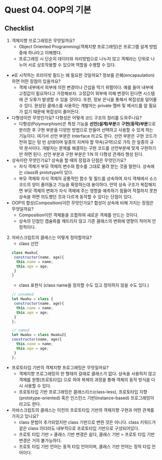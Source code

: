 # Quest 04. OOP의 기본

## Checklist
1. 객체지향 프로그래밍은 무엇일까요?
    - Object Oriented Programming(객체지향 프로그래밍)은 프로그램 설계 방법중에 하나라고 이해했다.
    - 프로그래밍 시 단순히 데이터와 처리방법으로 나누지 않고 객체라는 단위로 나누어 서로 상호작용할 수
   있으며 역할을 수행할 수 있다.
* `#`로 시작하는 프라이빗 필드는 왜 필요한 것일까요? 정보를 은폐(encapsulation)하면 어떤 장점이 있을까요?
  * 객체 내부에서 외부에 의한 변경이나 간섭을 막기 위함이다. 예를 들어 내부에 고정값이 필요하다고 가정해보자.
  고정값이 외부에 의해 변경이 된다면 시스템에 큰 오류가 발생할 수 있을 것이다.
  또한, 정보 은닉을 통해서 복잡성을 덜어줄 수 있다. 완성된 클래스를 사용하는 개발자는 private 멤버 및 메서드를
  알 필요가 없기 때문에 복잡성이 줄어든다.
* 다형성이란 무엇인가요? 다형성은 어떻게 코드 구조의 정리를 도와주나요?
  * 다형성(Polymorphism)은 특정 기능을 **선언(설계)부분**과 **구현(동작)부분**으로 분리한 후 구현 부분을
  다양한 방법으로 만들어 선택하고 사용할 수 있게 하는 기능이다. 여기서 선언 부분은 Interface 라고도 한다.
  선언 부분은 구현 코드가 전혀 없는 텅 빈 상태이며 일종의 지켜야 할 약속(규약)으로 가득 찬 일종의 규약 문서이다.
  개발자는 문제를 해결하는 구현 코드를 선언부분에 맞게 구현하기만 하면 된다. 선언 부분과 구현 부분은 1:N 의
  다형성 관계라 형성 된다.
* 상속이란 무엇인가요? 상속을 할 때의 장점과 단점은 무엇인가요?
  * 자식 객체가 부모 객체의 변수와 함수를 그대로 물려 받는 것을 말한다. 상속에는 class와 prototype이 있다.
  * 부모 객체와 자식 객체의 공통적인 함수 및 필드를 상속하여 자식 객체에서 소스코드의 양이 줄어들고 기능을 확장하는데 용이하다.
  만약 상속 구조가 복잡해지면 부모 객체의 변화가 자식 객체에 주는 영향을 예측하기 힘들어 적절하지 못한 상속을 하면
  의도했던 것과 다르게 동작할 수 있다는 단점이 있다.
* OOP의 합성(Composition)이란 무엇인가요? 합성이 상속에 비해 가지는 장점은 무엇일까요?
  * Composition이란 객체들을 조합하여 새로운 객체를 만드는 것이다.
  * 상속의 단점인 캡슐화를 깨뜨리지 않고 기존 클래스의 변화에 영향이 적어져 안정적이다.
2. 자바스크립트의 클래스는 어떻게 정의할까요?
    - class 선언
   ```javascript
   class Hwaku{
    constructor(name, age){
     this.name = name;
     this.age = age;
    }
   }
   ```
   - class 표현식 (class name을 정의할 수도 있고 정의하지 않을 수도 있다.)
   ```javascript
   // unnamed
   let Hwaku = class {
    constructor(name, age){
     this.name = name;
     this.age = age;
    }
   };
   
   // named
   let Hwaku = class Hwaku2{
   constructor(name, age){
     this.name = name;
     this.age = age;
    }
   };
   ```
* 프로토타입 기반의 객체지향 프로그래밍은 무엇일까요?
  * 객체지향 프로그래밍의 한 형태의 갈래로 클래스가 없다. 상속을 사용하지 않고 객체를 원형(프로토타입)
  으로 하여 복제의 과정을 통해 객체의 동작 방식을 다시 사용할 수 있다.
  * 프로토타입 기반 프로그래밍은 클래스리스(class-less), 프로토타입 지향(prototype-oriented) 혹은 인스턴스
  기반(instance-based) 프로그래밍이라고도 한다.
* 자바스크립트의 클래스는 이전의 프로토타입 기반의 객체지향 구현과 어떤 관계를 가지고 있나요?
  * class 문법이 추가되었지만 class 기반으로 변한 것은 아니다. class 키워드가 겉은 class 이더라도
  내부적으로 프로토타입 기반으로 구성되어있다.
  * 프로토 타입 기반 > 클래스 기반 변경은 쉽다, 클래스 기반 > 프로토 타입 기반 변경은 거의 불가능하다.
  * 프로토 타입 기반 언어는 동적 타입 언어이며, 클래스 기반 언어는 정적 타입 언어이다.
